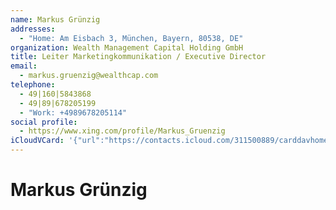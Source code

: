 ```yaml
---
name: Markus Grünzig
addresses:
  - "Home: Am Eisbach 3, München, Bayern, 80538, DE"
organization: Wealth Management Capital Holding GmbH
title: Leiter Marketingkommunikation / Executive Director
email:
  - markus.gruenzig@wealthcap.com
telephone:
  - 49|160|5843868
  - 49|89|678205199
  - "Work: +4989678205114"
social profile:
  - https://www.xing.com/profile/Markus_Gruenzig
iCloudVCard: '{"url":"https://contacts.icloud.com/311500889/carddavhome/card/MmNiNmIxYTQtZmM5My00MDlmLWI2ODctY2U3OWVmZDI2ZmZi.vcf","etag":"\"kmfhc6v6\"","data":"BEGIN:VCARD\r\nVERSION:3.0\r\nFN:\r\nN:Grünzig;Markus;;;\r\nUID:2cb6b1a4-fc93-409f-b687-ce79efd26ffb\r\nADR;TYPE=HOME:;;Am Eisbach 3;München;Bayern;80538;DE;\r\nitem1.X-ABLABEL:Work\r\nitem4.X-ABLABEL:Work\r\nitem0.X-ABLABEL:xing\r\nitem2.X-ABLABEL:Work\r\nitem3.X-ABLABEL:Work\r\nPRODID:ez-vcard 0.9.13-fc\r\nREV:2025-04-03T22:04:36Z\r\nORG:Wealth Management Capital Holding GmbH;\r\nTITLE:Leiter Marketingkommunikation / Executive Director\r\nEMAIL;TYPE=PREF:markus.gruenzig@wealthcap.com\r\nTEL;TYPE=PREF:49|160|5843868\r\nTEL:49|89|678205199\r\nTEL;TYPE=WORK:+4989678205114\r\n;TYPE=jpeg;VALUE=uri:https://gateway.icloud.com/contacts/311500889/ck/card/\r\n 0a3be06d0abb646544b6ed20549f6a2f\r\nitem0.X-SOCIALPROFILE;X-USER=Markus_Gruenzig:https://www.xing.com/profile/M\r\n arkus_Gruenzig\r\nEND:VCARD"}'
---
```

# Markus Grünzig